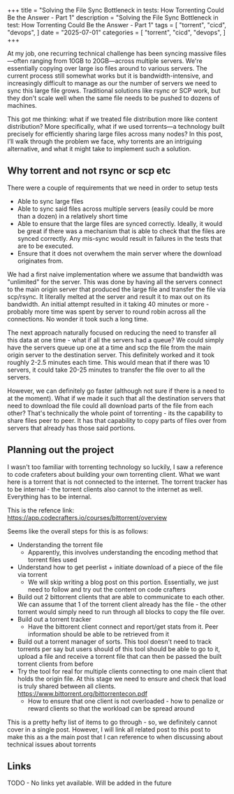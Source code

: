 +++
title = "Solving the File Sync Bottleneck in tests: How Torrenting Could Be the Answer - Part 1"
description = "Solving the File Sync Bottleneck in test: How Torrenting Could Be the Answer - Part 1"
tags = [
    "torrent",
    "cicd",
    "devops",
]
date = "2025-07-01"
categories = [
    "torrent",
    "cicd",
    "devops",
]
+++

At my job, one recurring technical challenge has been syncing massive files—often ranging from 10GB to 20GB—across multiple servers. We're essentially copying over large iso files around to various servers. The current process still somewhat works but it is bandwidth-intensive, and increasingly difficult to manage as our the number of servers we need to sync this large file grows. Traditional solutions like rsync or SCP work, but they don't scale well when the same file needs to be pushed to dozens of machines.

This got me thinking: what if we treated file distribution more like content distribution? More specifically, what if we used torrents—a technology built precisely for efficiently sharing large files across many nodes? In this post, I’ll walk through the problem we face, why torrents are an intriguing alternative, and what it might take to implement such a solution.

## Why torrent and not rsync or scp etc

There were a couple of requirements that we need in order to setup tests

- Able to sync large files
- Able to sync said files across multiple servers (easily could be more than a dozen) in a relatively short time
- Able to ensure that the large files are synced correctly. Ideally, it would be great if there was a mechanism that is able to check that the files are synced correctly. Any mis-sync would result in failures in the tests that are to be executed.
- Ensure that it does not overwhem the main server where the download originates from.

We had a first naive implementation where we assume that bandwidth was "unlimited" for the server. This was done by having all the servers connect to the main origin server that produced the large file and transfer the file via scp/rsync. It literally melted at the server and result it to max out on its bandwidth. An initial attempt resulted in it taking 40 minutes or more - probably more time was spent by server to round robin across all the connections. No wonder it took such a long time.

The next approach naturally focused on reducing the need to transfer all this data at one time - what if all the servers had a queue? We could simply have the servers queue up one at a time and scp the file from the main origin server to the destination server. This definitely worked and it took roughly 2-2.5 minutes each time. This would mean that if there was 10 servers, it could take 20-25 minutes to transfer the file over to all the servers.

However, we can definitely go faster (although not sure if there is a need to at the moment). What if we made it such that all the destination servers that need to download the file could all download parts of the file from each other? That's technically the whole point of torrenting - its the capability to share files peer to peer. It has that capability to copy parts of files over from servers that already has those said portions.

## Planning out the project

I wasn't too familiar with torrenting technology so luckily, I saw a reference to code crafeters about building your own torrenting client. What we want here is a torrent that is not connected to the internet. The torrent tracker has to be internal - the torrent clients also cannot to the internet as well. Everything has to be internal.

This is the refence link: https://app.codecrafters.io/courses/bittorrent/overview

Seems like the overall steps for this is as follows:

- Understanding the torrent file
  - Apparently, this involves understanding the encoding method that torrent files used
- Understand how to get peerlist + initiate download of a piece of the file via torrent
  - We will skip writing a blog post on this portion. Essentially, we just need to follow and try out the content on code crafters
- Build out 2 bittorrent clients that are able to communicate to each other. We can assume that 1 of the torrent client already has the file - the other torrent would simply need to run through all blocks to copy the file over.
- Build out a torrent tracker
  - Have the bittorent client connect and report/get stats from it. Peer information should be able to be retrieved from it
- Build out a torrent manager of sorts. This tool doesn't need to track torrents per say but users should of this tool should be able to go to it, upload a file and receive a torrent file that can then be passed the built torrent clients from before
- Try the tool for real for multiple clients connecting to one main client that holds the origin file. At this stage we need to ensure and check that load is truly shared between all clients. https://www.bittorrent.org/bittorrentecon.pdf
  - How to ensure that one client is not overloaded - how to penalize or reward clients so that the workload can be spread around

This is a pretty hefty list of items to go through - so, we definitely cannot cover in a single post. However, I will link all related post to this post to make this as a the main post that I can reference to when discussing about technical issues about torrents

## Links

TODO - No links yet available. Will be added in the future
